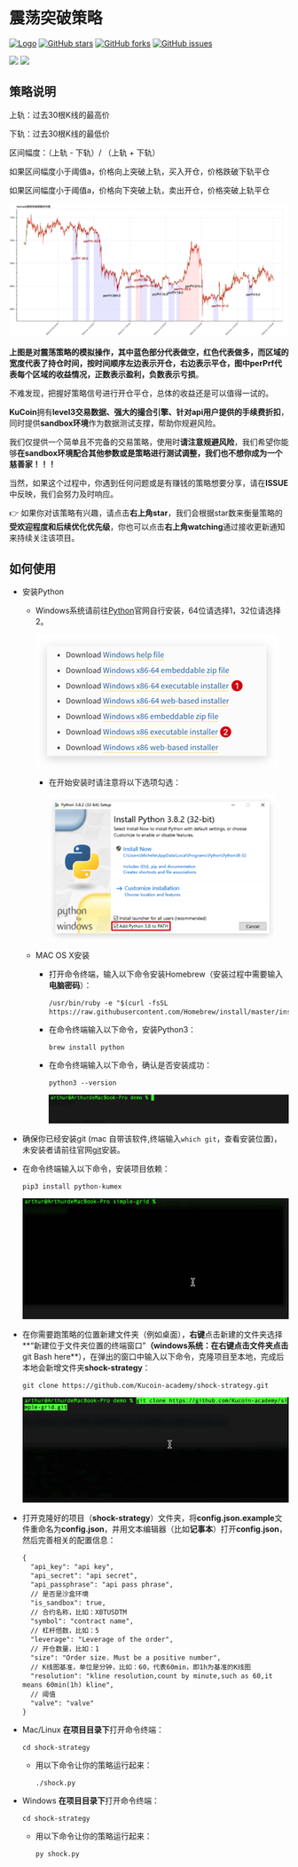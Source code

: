 # 震荡突破策略

[![Logo](https://img.shields.io/badge/KuCoin-KuMex-yellowgreen?style=flat-square)](https://github.com/Kucoin-academy/Guide)
[![GitHub stars](https://img.shields.io/github/stars/Kucoin-academy/simple-grid.svg?label=Stars&style=flat-square)](https://github.com/Kucoin-academy/simple-grid)
[![GitHub forks](https://img.shields.io/github/forks/Kucoin-academy/simple-grid.svg?label=Fork&style=flat-square)](https://github.com/Kucoin-academy/simple-grid)
[![GitHub issues](https://img.shields.io/github/issues/Kucoin-academy/simple-grid.svg?label=Issue&style=flat-square)](https://github.com/Kucoin-academy/simple-grid/issues)

[![](https://img.shields.io/badge/lang-English-informational.svg?longCache=true&style=flat-square)](README.md)
[![](https://img.shields.io/badge/lang-Chinese-red.svg?longCache=true&style=flat-square)](README_CN.md)

## 策略说明

上轨：过去30根K线的最高价

下轨：过去30根K线的最低价

区间幅度：（上轨 - 下轨）/ （上轨 + 下轨）

如果区间幅度小于阈值a，价格向上突破上轨，买入开仓，价格跌破下轨平仓

如果区间幅度小于阈值a，价格向下突破上轨，卖出开仓，价格突破上轨平仓  

![](./img/shock_CN.png)

**上图是对震荡策略的模拟操作，其中蓝色部分代表做空，红色代表做多，而区域的宽度代表了持仓时间，按时间顺序左边表示开仓，右边表示平仓，图中perPrf代表每个区域的收益情况，正数表示盈利，负数表示亏损**。

不难发现，把握好策略信号进行开仓平仓，总体的收益还是可以值得一试的。

**KuCoin**拥有**level3交易数据、强大的撮合引擎、针对api用户提供的手续费折扣**，同时提供**sandbox环境**作为数据测试支撑，帮助你规避风险。

我们仅提供一个简单且不完备的交易策略，使用时**请注意规避风险**，我们希望你能够**在sandbox环境配合其他参数或是策略进行测试调整，我们也不想你成为一个慈善家！！！**

当然，如果这个过程中，你遇到任何问题或是有赚钱的策略想要分享，请在**ISSUE**中反映，我们会努力及时响应。

:point_right: 如果你对该策略有兴趣，请点击**右上角star**，我们会根据star数来衡量策略的**受欢迎程度和后续优化优先级**，你也可以点击**右上角watching**通过接收更新通知来持续关注该项目。

## 如何使用

* 安装Python

  * Windows系统请前往[Python](https://www.python.org/downloads/windows/)官网自行安装，64位请选择1，32位请选择2。

    <img src="./img/python_download.png" style="zoom:50%" />

    * 在开始安装时请注意将以下选项勾选：

      <img src="./img/python_win.png" style="zoom:40%" />

  * MAC OS X安装

    * 打开命令终端，输入以下命令安装Homebrew（安装过程中需要输入**电脑密码**）：

      ```shell
      /usr/bin/ruby -e "$(curl -fsSL https://raw.githubusercontent.com/Homebrew/install/master/install)"
      ```

    * 在命令终端输入以下命令，安装Python3：

      ```shell
      brew install python
      ```

    * 在命令终端输入以下命令，确认是否安装成功：

      ```shell
      python3 --version
      ```

      ![](./img/python_version.gif)

* 确保你已经安装git (mac 自带该软件,终端输入`which git`，查看安装位置)，未安装者请前往官网[git](https://git-scm.com/)安装。

* 在命令终端输入以下命令，安装项目依赖：

  ```shell script
  pip3 install python-kumex
  ```

  ![pip_install](./img/pip_install.gif)
  
* 在你需要跑策略的位置新建文件夹（例如桌面），**右键**点击新建的文件夹选择**“新建位于文件夹位置的终端窗口”**（**windows系统**：在右键点击文件夹点击**git Bash here**），在弹出的窗口中输入以下命令，克隆项目至本地，完成后本地会新增文件夹**shock-strategy**：
  
  ```shell
  git clone https://github.com/Kucoin-academy/shock-strategy.git
  ```
  
  ![git_clone](./img/git_clone.gif)
  
* 打开克隆好的项目（**shock-strategy**）文件夹，将**config.json.example**文件重命名为**config.json**，并用文本编辑器（比如**记事本**）打开**config.json**，然后完善相关的配置信息：

  ```
  {  
    "api_key": "api key",
    "api_secret": "api secret",
    "api_passphrase": "api pass phrase",
    // 是否是沙盒环境
    "is_sandbox": true,
    // 合约名称，比如：XBTUSDTM 
    "symbol": "contract name",
    // 杠杆倍数，比如：5
    "leverage": "Leverage of the order",
    // 开仓数量，比如：1
    "size": "Order size. Must be a positive number",
    // K线图基准，单位是分钟，比如：60，代表60min，即1h为基准的K线图
    "resolution": "kline resolution,count by minute,such as 60,it means 60min(1h) kline",
    // 阈值
    "valve": "valve"
  }
  ```

* Mac/Linux **在项目目录下**打开命令终端：

  ```shell
  cd shock-strategy
  ```
  * 用以下命令让你的策略运行起来：
  
    ```shell
    ./shock.py
    ```
  
* Windows **在项目目录下**打开命令终端：

  ```shell
  cd shock-strategy
  ```
  * 用以下命令让你的策略运行起来：
  
    ```shell
    py shock.py
    ```
  
  

